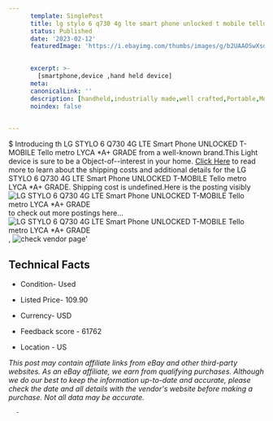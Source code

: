 ```yaml
---
      template: SinglePost
      title: lg stylo 6 q730 4g lte smart phone unlocked t mobile tello metro lyca a grade
      status: Published
      date: '2023-02-12'
      featuredImage: 'https://i.ebayimg.com/thumbs/images/g/b2UAAOSwXsdhEG3Z/s-l225.jpg'
       

      excerpt: >-
        [smartphone,device ,hand held device]
      meta:
      canonicalLink: ''
      description: [handheld,industrially made,well crafted,Portable,Mobile,Compact,Convenient,Lightweight,Maneuverable,Man-portable,Miniature,Carriable,Hand-held,Light,Holdable,Transportable,Mobile device,Pocket-sized,On-the-go,Wireless,Cordless,Compact size,Convenient size, smartphone,device ,hand held device]
      noindex: false
      

---
```

$
      Introducing th LG STYLO 6 Q730 4G LTE Smart Phone  UNLOCKED T-MOBILE Tello metro LYCA *A+ GRADE from a well-known brand.This Light device  is sure to be a Object-of--interest in your home. [Click Here](https://www.ebay.com/itm/115384061929?hash=item1add6d0fe9%3Ag%3Ab2UAAOSwXsdhEG3Z&amdata=enc%3AAQAHAAAA4GCPCJpgN7X7hgu6XzR2IBUFAl99JSjYfbB7IC2qgvBywhNELbsihTv9Th0%2FcuPQ3526d6hW0pFgZ5ONRYl18kRujLNPKof4W%2BMoVZrKAvHq%2FwqOs4eAIDJR5d7Jy%2BKgx3IsaRGJQajTQxSWRVjYNfs5VWL7HKXQmrf7m7hEDrHgcbyXh9BrQMGjiF8Yn3lz%2FDHdC3jxQV%2BmJzKy1ljO1FCkiQn8dArp%2F906GsWTYGKzcckj583jvgJ1hBhwFPRN%2Fbga4M8p1z8KKx11KaHCipPSZ0RdDg67t431VC4KyRhh&mkevt=1&mkcid=1&mkrid=711-53200-19255-0&campid=%253CePNCampaignId%253E&customid=%253CreferenceId%253E&toolid=10049) to read more to learn about the shipping costs and additional details for the LG STYLO 6 Q730 4G LTE Smart Phone  UNLOCKED T-MOBILE Tello metro LYCA *A+ GRADE. Shipping cost is undefined.Here is the posting visibly ![LG STYLO 6 Q730 4G LTE Smart Phone  UNLOCKED T-MOBILE Tello metro LYCA *A+ GRADE](https://i.ebayimg.com/thumbs/images/g/b2UAAOSwXsdhEG3Z/s-l225.jpg) to check out more postings here... ![LG STYLO 6 Q730 4G LTE Smart Phone  UNLOCKED T-MOBILE Tello metro LYCA *A+ GRADE](https://i.ebayimg.com/images/g/b2UAAOSwXsdhEG3Z/s-l960.jpg), ![check vendor page]()'

      

 ## Technical Facts 



     
      

 - Condition- Used 


      

 - Listed Price- 109.90 


      

 - Currency- USD 


      

 - Feedback score - 61762 


      

 - Location - US 


      
      

 *_This post may contain affiliate links from eBay and other third-party websites. As an eBay affiliate, we earn from qualifying purchases. Although we do our best to keep the information up-to-date and accurate, please check the date and all details with the vendor's website before making a purchase. Not all data may be accurate._*




      -
